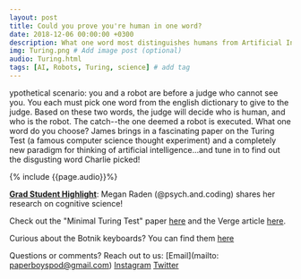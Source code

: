 ```yaml
---
layout: post
title: Could you prove you're human in one word?
date: 2018-12-06 00:00:00 +0300
description: What one word most distinguishes humans from Artificial Intelligence?... # Add post description (shows up as description on social media posts)
img: Turing.png # Add image post (optional)
audio: Turing.html
tags: [AI, Robots, Turing, science] # add tag
---
```


ypothetical scenario: you and a robot are before a judge who cannot see you. You each must pick one word from the english dictionary to give to the judge. Based on these two words, the judge will decide who is human, and who is the robot. The catch--the one deemed a robot is executed. What one word do you choose? 
James brings in a fascinating paper on the Turing Test (a famous computer science thought experiment) and a completely new paradigm for thinking of artificial intelligence...and tune in to find out the disgusting word Charlie picked!

{% include {{page.audio}}%}

[**Grad Student Highlight**](http://paperboyspodcast.com/gradhighlight/): Megan Raden (@psych.and.coding) shares her research on cognitive science!

Check out the "Minimal Turing Test" paper [here](https://www-sciencedirect-com.offcampus.lib.washington.edu/science/article/pii/S0022103117303980) and the Verge article [here](https://www.theverge.com/2018/10/7/17940352/turing-test-one-word-minimal-human-ai-machine-poop). 

Curious about the Botnik keyboards? You can find them [here](https://www.botnik.org/)

Questions or comments? Reach out to us: [Email](mailto: paperboyspod@gmail.com) [Instagram](https://www.instagram.com/paperboyspod/) [Twitter](https://twitter.com/PaperBoysPod)